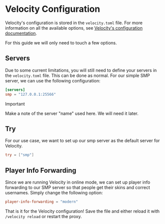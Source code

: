 # Velocity Configuration
Velocity's configuration is stored in the `velocity.toml` file. For more information on all the available options, see
[Velocity's configuration documentation](https://docs.papermc.io/velocity/configuration).

For this guide we will only need to touch a few options.

## Servers
Due to some current limitations, you will still need to define your servers in the `velocity.toml` file. This can be done
as normal. For our simple SMP server, we can use the following configuration:
```toml
[servers]
smp = "127.0.0.1:25566"
```
> [!IMPORTANT]
> Make a note of the server "name" used here. We will need it later.

## Try
For our use case, we want to set up our smp server as the default server for Velocity.
```toml
try = ["smp"]
```

## Player Info Forwarding
Since we are running Velocity in online mode, we can set up player info forwarding to our SMP server so that people get
their skins and correct usernames. Simply change the following option:
```toml
player-info-forwarding = "modern"
```

That is it for the Velocity configuration! Save the file and either reload it with `/velocity reload` or restart the proxy.

